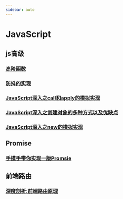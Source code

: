 ```yaml
---
sidebar: auto
---
```


# JavaScript

## js高级
### [高阶函数](./高阶函数.md)
### [防抖的实现](./防抖的实现.md)
### [JavaScript深入之call和apply的模拟实现](./JavaScript深入之call和apply的模拟实现.md)
### [JavaScript深入之创建对象的多种方式以及优缺点](./JavaScript深入之创建对象的多种方式以及优缺点.md)
### [JavaScript深入之new的模拟实现](./JavaScript深入之new的模拟实现.md)

## Promise
### [手摸手带你实现一版Promsie](./promise手写实现.md)

## 前端路由
### [深度剖析:前端路由原理](./深度剖析:前端路由原理.md)
